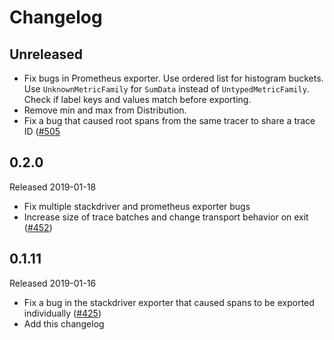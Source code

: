 # Changelog

## Unreleased

- Fix bugs in Prometheus exporter. Use ordered list for histogram buckets.
  Use `UnknownMetricFamily` for `SumData` instead of `UntypedMetricFamily`.
  Check if label keys and values match before exporting.
- Remove min and max from Distribution.
- Fix a bug that caused root spans from the same tracer to share a trace ID
  ([#505](https://github.com/census-instrumentation/opencensus-python/pull/505)

## 0.2.0
Released 2019-01-18

- Fix multiple stackdriver and prometheus exporter bugs
- Increase size of trace batches and change transport behavior on exit
  ([#452](https://github.com/census-instrumentation/opencensus-python/pull/452))

## 0.1.11
Released 2019-01-16

- Fix a bug in the stackdriver exporter that caused spans to be exported
  individually
  ([#425](https://github.com/census-instrumentation/opencensus-python/pull/425))
- Add this changelog
